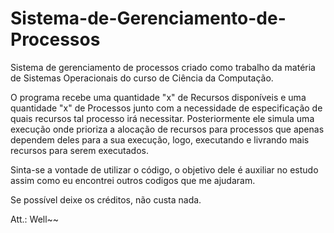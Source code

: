 # Sistema-de-Gerenciamento-de-Processos
Sistema de gerenciamento de processos criado como trabalho da matéria de Sistemas Operacionais do curso de Ciência da Computação.

  O programa recebe uma quantidade "x" de Recursos disponíveis e uma quantidade "x" de Processos junto com a necessidade de
especificação de quais recursos tal processo irá necessitar.
  Posteriormente ele simula uma execução onde prioriza a alocação de recursos para processos que apenas dependem deles para a sua
execução, logo, executando e livrando mais recursos para serem executados.

  Sinta-se a vontade de utilizar o código, o objetivo dele é auxiliar no estudo assim como eu encontrei outros codigos que me ajudaram.
  
  Se possível deixe os créditos, não custa nada.
  
  Att.: Well~~
